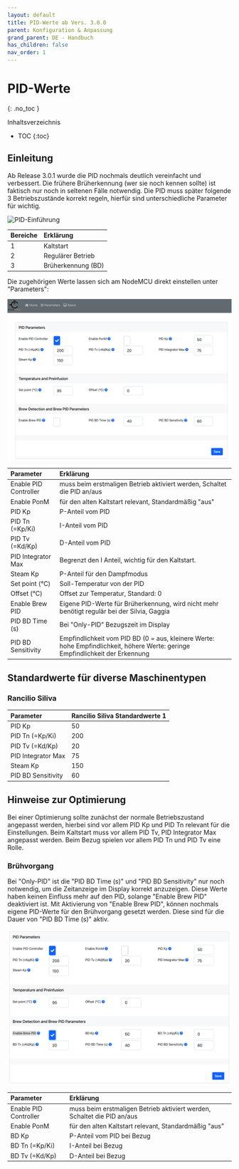 ```yaml
---
layout: default
title: PID-Werte ab Vers. 3.0.0
parent: Konfiguration & Anpassung
grand_parent: DE - Handbuch
has_children: false
nav_order: 1
---
```


# PID-Werte
{: .no_toc }

Inhaltsverzeichnis

* TOC
{:toc}

## Einleitung

Ab Release 3.0.1 wurde die PID nochmals deutlich vereinfacht und verbessert. Die frühere Brüherkennung (wer sie noch kennen sollte) ist faktisch nur noch in seltenen Fälle notwendig.
Die PID muss später folgende 3 Betriebszustände korrekt regeln, hierfür sind unterschiedliche Parameter für wichtig.

![PID-Einführung](../../img/Bildschirmfoto-2020-11-04-um-20.51.31-1536x733.png) 

Bereiche | Erklärung
:--|:--
1 | Kaltstart
2 | Regulärer Betrieb
3 | Brüherkennung (BD)

Die zugehörigen Werte lassen sich am NodeMCU direkt einstellen unter "Parameters":

![PID-Parametersmenu](../../img/PIDparametersmenu.png) 

Parameter | Erklärung
:--|:--
Enable PID Controller | muss beim erstmaligen Betrieb aktiviert werden, Schaltet die PID an/aus
Enable PonM | für den alten Kaltstart relevant, Standardmäßig "aus"
PID Kp | P-Anteil vom PID
PID Tn (=Kp/Ki)| I-Anteil vom PID
PID Tv (=Kd/Kp) | D-Anteil vom PID
PID Integrator Max | Begrenzt den I Anteil, wichtig für den Kaltstart.
Steam Kp | P-Anteil für den Dampfmodus
Set point (°C) | Soll-Temperatur von der PID
Offset (°C) | Offset zur Temperatur, Standard: 0
Enable Brew PID | Eigene PID-Werte für Brüherkennung, wird nicht mehr benötigt regulär bei der Silvia, Gaggia
PID BD Time (s)| Bei "Only-PID" Bezugszeit im Display
PID BD Sensitivity | Empfindlichkeit vom PID BD (0 = aus, kleinere Werte: hohe Empfindlichkeit, höhere Werte: geringe Empfindlichkeit der Erkennung

## Standardwerte für diverse Maschinentypen

### Rancilio Siliva
Parameter | Rancilio Siliva Standardwerte 1
:--|:--
PID Kp | 50
PID Tn (=Kp/Ki)| 200
PID Tv (=Kd/Kp) | 20
PID Integrator Max | 75
Steam Kp | 150
PID BD Sensitivity | 60

## Hinweise zur Optimierung
Bei einer Optimierung sollte zunächst der normale Betriebszustand angepasst werden,
hierbei sind vor allem PID Kp und PID Tn relevant für die Einstellungen.
Beim Kaltstart muss vor allem PID Tv, PID Integrator Max angepasst werden. 
Beim Bezug spielen vor allem PID Tn und PID Tv eine Rolle.

### Brühvorgang
Bei "Only-PID" ist die "PID BD Time (s)" und "PID BD Sensitivity" nur noch notwendig, um die Zeitanzeige im Display korrekt anzuzeigen. Diese Werte haben keinen Einfluss mehr auf den PID, solange "Enable Brew PID" deaktiviert ist. Mit Aktivierung von "Enable Brew PID", können nochmals eigene PID-Werte für den Brühvorgang gesetzt werden. Diese sind für die Dauer von "PID BD Time (s)" aktiv.

![PID-Parametersmenu BD](../../img/PIDparametersBDmenu.png) 

Parameter | Erklärung
:--|:--
Enable PID Controller | muss beim erstmaligen Betrieb aktiviert werden, Schaltet die PID an/aus
Enable PonM | für den alten Kaltstart relevant, Standardmäßig "aus"
BD Kp | P-Anteil vom PID bei Bezug
BD Tn (=Kp/Ki)| I-Anteil bei Bezug
BD Tv (=Kd/Kp) | D-Anteil bei Bezug
